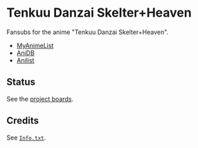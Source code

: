 # Tenkuu Danzai Skelter+Heaven

Fansubs for the anime "Tenkuu Danzai Skelter+Heaven".

* [MyAnimeList](https://myanimelist.net/anime/3287/Tenkuu_Danzai_Skelter_Heaven)
* [AniDB](https://anidb.net/anime/2698)
* [Anilist](https://anilist.co/anime/3287/Tenkuu-Danzato-Skelter-Heaven/)

## Status

See the [project boards](https://github.com/butterfansubs/skelter-heaven/projects).

## Credits

See [`Info.txt`](Info.txt).
